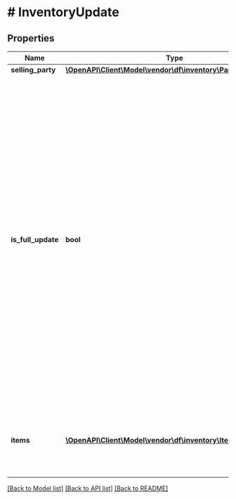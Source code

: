 # # InventoryUpdate

## Properties

Name | Type | Description | Notes
------------ | ------------- | ------------- | -------------
**selling_party** | [**\OpenAPI\Client\Model\vendor\df\inventory\PartyIdentification**](PartyIdentification.md) |  |
**is_full_update** | **bool** | When true, this request contains a full feed. Otherwise, this request contains a partial feed. When sending a full feed, you must send information about all items in the warehouse. Any items not in the full feed are updated as not available. When sending a partial feed, only include the items that need an update to inventory. The status of other items will remain unchanged. |
**items** | [**\OpenAPI\Client\Model\vendor\df\inventory\ItemDetails[]**](ItemDetails.md) | A list of inventory items with updated details, including quantity available. |

[[Back to Model list]](../../README.md#models) [[Back to API list]](../../README.md#endpoints) [[Back to README]](../../README.md)
